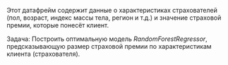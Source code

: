 Этот датафрейм содержит данные о характеристиках страхователей (пол, возраст, индекс массы тела, регион и т.д.) и значение страховой премии, которые понесёт клиент.

Задача: Построить оптимальную модель *RandomForestRegressor*, предсказывающую размер страховой премии по характеристикам клиента (страхователя).
